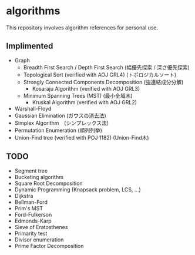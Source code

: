 # algorithms　
This repository involves algorithm references for personal use.

## Implimented
* Graph
  * Breadth First Search / Depth First Search (幅優先探索 / 深さ優先探索)
  * Topological Sort (verified with AOJ GRL4) (トポロジカルソート)
  * Strongly Connected Components Decomposition (強連結成分分解) 
    * Kosaraju Algorithm (verified with AOJ GRL3) 
  * Minimum Spanning Trees (MST) (最小全域木)
    * Kruskal Algorithm (verified with AOJ GRL2)
* Warshall-Floyd
* Gaussian Elimination (ガウスの消去法)
* Simplex Algorithm　(シンプレックス法)
* Permutation Enumeration (順列列挙)
* Union-Find tree (verified with POJ 1182) (Union-Find木)
## TODO
* Segment tree
* Bucketing algorithm
* Square Root Decomposition
* Dynamic Programming (Knapsack problem, LCS, ...)
* Dijkstra
* Bellman-Ford
* Prim's MST
* Ford-Fulkerson
* Edmonds-Karp
* Sieve of Eratosthenes
* Primarity test
* Divisor enumeration
* Prime Factor Decomposition
